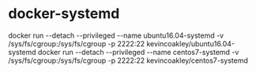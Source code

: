 # docker-systemd

docker run --detach --privileged --name ubuntu16.04-systemd -v /sys/fs/cgroup:/sys/fs/cgroup -p 2222:22 kevincoakley/ubuntu16.04-systemd
docker run --detach --privileged --name centos7-systemd -v /sys/fs/cgroup:/sys/fs/cgroup -p 2222:22 kevincoakley/centos7-systemd
